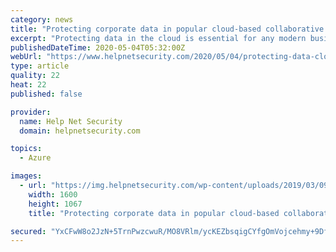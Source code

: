 ```yaml
---
category: news
title: "Protecting corporate data in popular cloud-based collaborative apps"
excerpt: "Protecting data in the cloud is essential for any modern business. You need preventive security in place to ensure that the data stays completely secure."
publishedDateTime: 2020-05-04T05:32:00Z
webUrl: "https://www.helpnetsecurity.com/2020/05/04/protecting-data-cloud/"
type: article
quality: 22
heat: 22
published: false

provider:
  name: Help Net Security
  domain: helpnetsecurity.com

topics:
  - Azure

images:
  - url: "https://img.helpnetsecurity.com/wp-content/uploads/2019/03/09094858/cloud.jpg"
    width: 1600
    height: 1067
    title: "Protecting corporate data in popular cloud-based collaborative apps"

secured: "YxCFwW8o2JzN+5TrnPwzcwuR/MO8VRlm/ycKEZbsqigCYfgOmVojcehmy+9Dfn5v/C8KjnK7iF38oUIhVGFeQ44PSBbD9T6lyo+CXUuBJOBjtGTkN9HGf5wxlTfLLOIba1MniVRGmrT+ZXFZnJRLyIenrI0uCYNNdq8nL3UGhsyI2W6fG0fPfC6jYR6p6V2TublbKWLY4d3abhvpbyvMlu2z1fLALhHXCcF8Amjn7a3ceUPwc63IWPRouyBS9Rr8VsCeaveuwNc1TjpWXnMkiGiXXm4ey4n4tONE2xzJ87NF8XCwy/ozsCj7BMGuK9E3;ipXz4TeW7TuExigjJ//Byg=="
---
```


